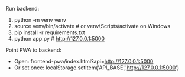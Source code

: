 Run backend:
1) python -m venv venv
2) source venv/bin/activate   # or venv\Scripts\activate on Windows
3) pip install -r requirements.txt
4) python app.py   # http://127.0.0.1:5000

Point PWA to backend:
- Open: frontend-pwa/index.html?api=http://127.0.0.1:5000
- Or set once: localStorage.setItem('API_BASE','http://127.0.0.1:5000')
